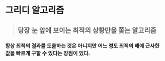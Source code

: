 # 그리디 알고리즘

> ## 당장 눈 앞에 보이는 최적의 상황만을 쫓는 알고리즘

### 항상 최적의 결과를 도출하는 것은 아니지만 어느 정도 최적의 해에 근사한 값을 빠르게 구할 수 있다는 장점이 있다.
